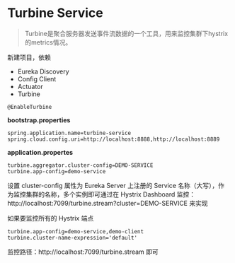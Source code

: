 # Turbine Service

>Turbine是聚合服务器发送事件流数据的一个工具，用来监控集群下hystrix的metrics情况。

新建项目，依赖
- Eureka Discovery
- Config Client
- Actuator
- Turbine

```
@EnableTurbine
```

**bootstrap.properties**
```properties
spring.application.name=turbine-service
spring.cloud.config.uri=http://localhost:8888,http://localhost:8889
```

**application.propertes**
```properties
turbine.aggregator.cluster-config=DEMO-SERVICE
turbine.app-config=demo-service
```
设置 cluster-config 属性为 Eureka Server 上注册的 Service 名称（大写），作为监控集群的名称，多个实例即可通过在 Hystrix Dashboard 监控：http://localhost:7099/turbine.stream?cluster=DEMO-SERVICE 来实现

如果要监控所有的 Hystrix 端点
```properties
turbine.app-config=demo-service,demo-client
turbine.cluster-name-expression='default'
```
监控路径：http://localhost:7099/turbine.stream 即可